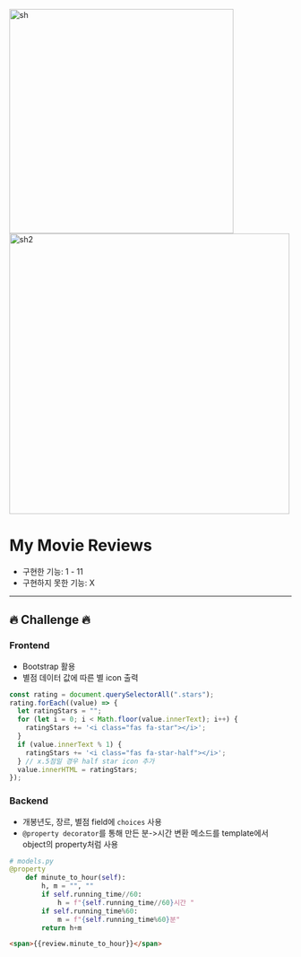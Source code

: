 <img width="400" alt="sh" src="https://user-images.githubusercontent.com/93528293/149586774-f835518e-37ff-4870-b513-4f6e9917b5af.png"> <img width="500" alt="sh2" src="https://user-images.githubusercontent.com/93528293/149586812-126f08f9-a9a4-4211-b621-86da0fe42551.png">

# My Movie Reviews

- 구현한 기능: 1 - 11
- 구현하지 못한 기능: X

---

## 🔥 Challenge 🔥

### Frontend

- Bootstrap 활용
- 별점 데이터 값에 따른 별 icon 출력

```Javascript
const rating = document.querySelectorAll(".stars");
rating.forEach((value) => {
  let ratingStars = "";
  for (let i = 0; i < Math.floor(value.innerText); i++) {
    ratingStars += '<i class="fas fa-star"></i>';
  }
  if (value.innerText % 1) {
    ratingStars += '<i class="fas fa-star-half"></i>';
  } // x.5점일 경우 half star icon 추가
  value.innerHTML = ratingStars;
});
```

### Backend

- 개봉년도, 장르, 별점 field에 `choices` 사용
- `@property decorator`를 통해 만든 분->시간 변환 메소드를 template에서 object의 property처럼 사용

```Python
# models.py
@property
    def minute_to_hour(self):
        h, m = "", ""
        if self.running_time//60:
            h = f"{self.running_time//60}시간 "
        if self.running_time%60:
            m = f"{self.running_time%60}분"
        return h+m
```

```Html
<span>{{review.minute_to_hour}}</span>
```
